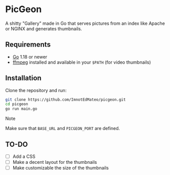 # PicGeon 

A shitty "Gallery" made in Go that serves pictures from an index like Apache or NGINX and generates thumbnails.

## Requirements

- [Go](https://golang.org/) 1.18 or newer
- [ffmpeg](https://ffmpeg.org/) installed and available in your `$PATH` (for video thumbnails)

## Installation

Clone the repository and run:

```bash
git clone https://github.com/ImnotEdMateo/picgeon.git
cd picgeon 
go run main.go
```

> [!NOTE]
> Make sure that `BASE_URL` and `PICGEON_PORT` are defined.

## TO-DO 

- [ ] Add a CSS
- [ ] Make a decent layout for the thumbnails
- [ ] Make customizable the size of the thumbnails
